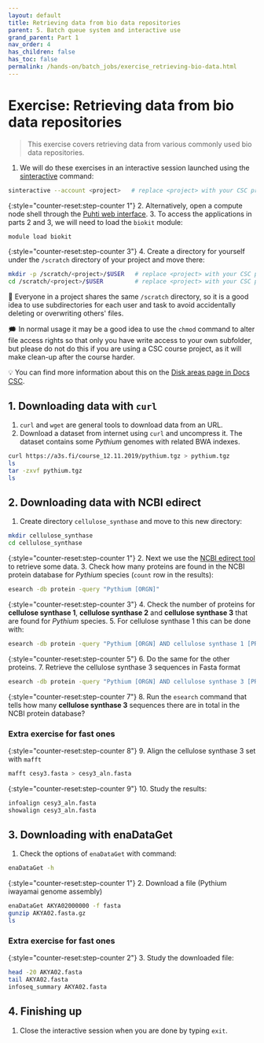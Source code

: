 ```yaml
---
layout: default
title: Retrieving data from bio data repositories
parent: 5. Batch queue system and interactive use
grand_parent: Part 1
nav_order: 4
has_children: false
has_toc: false
permalink: /hands-on/batch_jobs/exercise_retrieving-bio-data.html
---
```

# Exercise: Retrieving data from bio data repositories

> This exercise covers retrieving data from various commonly used bio data repositories.

1. We will do these exercises in an interactive session launched using the [sinteractive](https://docs.csc.fi/computing/running/interactive-usage/) command:

```bash
sinteractive --account <project>   # replace <project> with your CSC project, e.g. project_2001234
```

{:style="counter-reset:step-counter 1"}
2. Alternatively, open a compute node shell through the [Puhti web interface](https://www.puhti.csc.fi).
3. To access the applications in parts 2 and 3, we will need to load the `biokit` module:

```bash
module load biokit
```

{:style="counter-reset:step-counter 3"}
4. Create a directory for yourself under the `/scratch` directory of your project and move there:

```bash
mkdir -p /scratch/<project>/$USER   # replace <project> with your CSC project, e.g. project_2001234
cd /scratch/<project>/$USER         # replace <project> with your CSC project, e.g. project_2001234
```

💭 Everyone in a project shares the same `/scratch` directory, so it is a good idea to use subdirectories for each user and task to avoid accidentally deleting or overwriting others' files.

🗯 In normal usage it may be a good idea to use the `chmod` command to alter file access rights so that only you have write access to your own subfolder, but please do not do this if you are using a CSC course project, as it will make clean-up after the course harder.

💡 You can find more information about this on the [Disk areas page in Docs CSC](https://docs.csc.fi/computing/disk/).

## 1. Downloading data with `curl`

1. `curl` and `wget` are general tools to download data from an URL.
2. Download a dataset from internet using `curl` and uncompress it. The dataset contains some *Pythium* genomes with related BWA indexes.

```bash
curl https://a3s.fi/course_12.11.2019/pythium.tgz > pythium.tgz
ls
tar -zxvf pythium.tgz  
ls
```

## 2. Downloading data with NCBI edirect

1. Create directory `cellulose_synthase` and move to this new directory:

```bash
mkdir cellulose_synthase
cd cellulose_synthase
```

{:style="counter-reset:step-counter 1"}
2. Next we use the [NCBI edirect tool](https://docs.csc.fi/apps/edirect/) to retrieve some data.
3. Check how many proteins are found in the NCBI protein database for *Pythium* species (`count` row in the results):

```bash
esearch -db protein -query "Pythium [ORGN]" 
```

{:style="counter-reset:step-counter 3"}
4. Check the number of proteins for **cellulose synthase 1**, **cellulose synthase 2** and **cellulose synthase 3** that are found for *Pythium* species.
5. For cellulose synthase 1 this can be done with:

```bash
esearch -db protein -query "Pythium [ORGN] AND cellulose synthase 1 [PROT]"
```

{:style="counter-reset:step-counter 5"}
6. Do the same for the other proteins.
7. Retrieve the cellulose synthase 3 sequences in Fasta format

```bash
esearch -db protein -query "Pythium [ORGN] AND cellulose synthase 3 [PROT]" | efetch -format fasta > cesy3.fasta
```

{:style="counter-reset:step-counter 7"}
8. Run the `esearch` command that tells how many **cellulose synthase 3** sequences there are in total in the NCBI protein database?

### Extra exercise for fast ones

{:style="counter-reset:step-counter 8"}
9. Align the cellulose synthase 3 set with `mafft`

```bash
mafft cesy3.fasta > cesy3_aln.fasta
```

{:style="counter-reset:step-counter 9"}
10. Study the results:

```bash
infoalign cesy3_aln.fasta
showalign cesy3_aln.fasta
```

## 3. Downloading with enaDataGet

1. Check the options of `enaDataGet` with command:

```bash
enaDataGet -h
```

{:style="counter-reset:step-counter 1"}
2. Download a file (Pythium iwayamai genome assembly)

```bash
enaDataGet AKYA02000000 -f fasta
gunzip AKYA02.fasta.gz 
ls
```

### Extra exercise for fast ones

{:style="counter-reset:step-counter 2"}
3. Study the downloaded file:

```bash
head -20 AKYA02.fasta
tail AKYA02.fasta
infoseq_summary AKYA02.fasta
```

## 4. Finishing up

1. Close the interactive session when you are done by typing `exit`.
